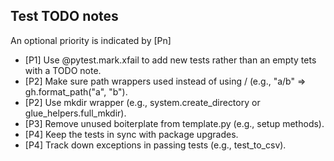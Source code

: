 ## Test TODO notes

An optional priority is indicated by [Pn]

- [P1] Use @pytest.mark.xfail to add new tests rather than an empty tets with a TODO note.
- [P2] Make sure path wrappers used instead of using / (e.g., "a/b" => gh.format_path("a", "b").
- [P2] Use mkdir wrapper (e.g., system.create_directory or glue_helpers.full_mkdir).
- [P3] Remove unused boiterplate from template.py (e.g., setup methods).
- [P4] Keep the tests in sync with package upgrades.
- [P4] Track down exceptions in passing tests (e.g., test_to_csv).
